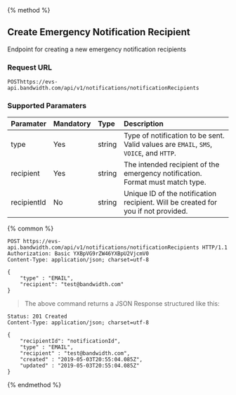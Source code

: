 {% method %}

## Create Emergency Notification Recipient

Endpoint for creating a new emergency notification recipients

### Request URL

<code class="post">POST</code>`https://evs-api.bandwidth.com/api/v1/notifications/notificationRecipients`

### Supported Paramaters
| Paramater   | Mandatory | Type    | Description                                                                            |
|:------------|:----------|:--------|:---------------------------------------------------------------------------------------|
| type        | Yes       | string  | Type of notification to be sent. Valid values are `EMAIL`, `SMS`, `VOICE`, and `HTTP`. |
| recipient   | Yes       | string  | The intended recipient of the emergency notification. Format must match type.          |
| recipientId | No        | string  | Unique ID of the notification recipient. Will be created for you if not provided.      |


{% common %}

<!--{% sample lang='http' %}-->

```http
POST https://evs-api.bandwidth.com/api/v1/notifications/notificationRecipients HTTP/1.1
Authorization: Basic YXBpVG9rZW46YXBpU2VjcmV0
Content-Type: application/json; charset=utf-8

{
    "type" : "EMAIL",
    "recipient": "test@bandwidth.com"
}
```
> The above command returns a JSON Response structured like this:

```http
Status: 201 Created
Content-Type: application/json; charset=utf-8

{
    "recipientId": "notificationId",
    "type" : "EMAIL",
    "recipient" : "test@bandwidth.com",
    "created" : "2019-05-03T20:55:04.085Z",
    "updated" : "2019-05-03T20:55:04.085Z"
}
```

{% endmethod %}
